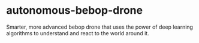 # autonomous-bebop-drone
Smarter, more advanced bebop drone that uses the power of deep learning algorithms to understand and react to the world around it.
